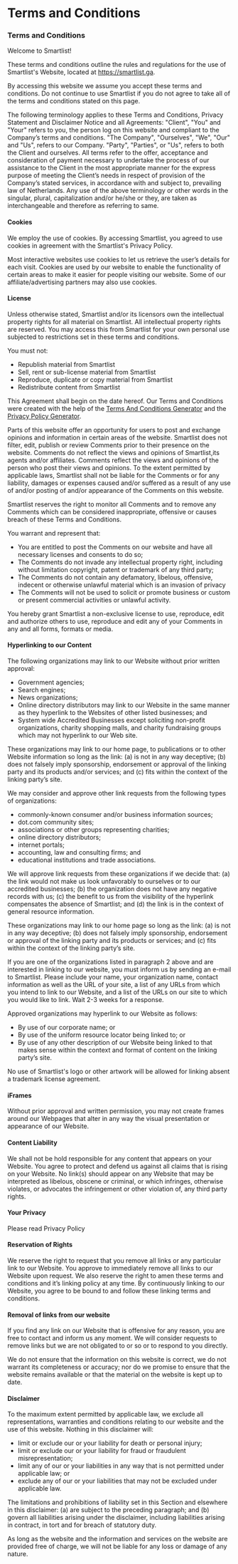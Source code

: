# Terms and Conditions

### **Terms and Conditions**

Welcome to Smartlist!

These terms and conditions outline the rules and regulations for the use of Smartlist's Website, located at https://smartlist.ga.

By accessing this website we assume you accept these terms and conditions. Do not continue to use Smartlist if you do not agree to take all of the terms and conditions stated on this page.

The following terminology applies to these Terms and Conditions, Privacy Statement and Disclaimer Notice and all Agreements: "Client", "You" and "Your" refers to you, the person log on this website and compliant to the Company’s terms and conditions. "The Company", "Ourselves", "We", "Our" and "Us", refers to our Company. "Party", "Parties", or "Us", refers to both the Client and ourselves. All terms refer to the offer, acceptance and consideration of payment necessary to undertake the process of our assistance to the Client in the most appropriate manner for the express purpose of meeting the Client’s needs in respect of provision of the Company’s stated services, in accordance with and subject to, prevailing law of Netherlands. Any use of the above terminology or other words in the singular, plural, capitalization and/or he/she or they, are taken as interchangeable and therefore as referring to same.

#### **Cookies**

We employ the use of cookies. By accessing Smartlist, you agreed to use cookies in agreement with the Smartlist's Privacy Policy.

Most interactive websites use cookies to let us retrieve the user’s details for each visit. Cookies are used by our website to enable the functionality of certain areas to make it easier for people visiting our website. Some of our affiliate/advertising partners may also use cookies.

#### **License**

Unless otherwise stated, Smartlist and/or its licensors own the intellectual property rights for all material on Smartlist. All intellectual property rights are reserved. You may access this from Smartlist for your own personal use subjected to restrictions set in these terms and conditions.

You must not:

* Republish material from Smartlist
* Sell, rent or sub-license material from Smartlist
* Reproduce, duplicate or copy material from Smartlist
* Redistribute content from Smartlist

This Agreement shall begin on the date hereof. Our Terms and Conditions were created with the help of the [Terms And Conditions Generator](https://www.termsandconditionsgenerator.com) and the [Privacy Policy Generator](https://www.generateprivacypolicy.com).

Parts of this website offer an opportunity for users to post and exchange opinions and information in certain areas of the website. Smartlist does not filter, edit, publish or review Comments prior to their presence on the website. Comments do not reflect the views and opinions of Smartlist,its agents and/or affiliates. Comments reflect the views and opinions of the person who post their views and opinions. To the extent permitted by applicable laws, Smartlist shall not be liable for the Comments or for any liability, damages or expenses caused and/or suffered as a result of any use of and/or posting of and/or appearance of the Comments on this website.

Smartlist reserves the right to monitor all Comments and to remove any Comments which can be considered inappropriate, offensive or causes breach of these Terms and Conditions.

You warrant and represent that:

* You are entitled to post the Comments on our website and have all necessary licenses and consents to do so;
* The Comments do not invade any intellectual property right, including without limitation copyright, patent or trademark of any third party;
* The Comments do not contain any defamatory, libelous, offensive, indecent or otherwise unlawful material which is an invasion of privacy
* The Comments will not be used to solicit or promote business or custom or present commercial activities or unlawful activity.

You hereby grant Smartlist a non-exclusive license to use, reproduce, edit and authorize others to use, reproduce and edit any of your Comments in any and all forms, formats or media.

#### **Hyperlinking to our Content**

The following organizations may link to our Website without prior written approval:

* Government agencies;
* Search engines;
* News organizations;
* Online directory distributors may link to our Website in the same manner as they hyperlink to the Websites of other listed businesses; and
* System wide Accredited Businesses except soliciting non-profit organizations, charity shopping malls, and charity fundraising groups which may not hyperlink to our Web site.

These organizations may link to our home page, to publications or to other Website information so long as the link: \(a\) is not in any way deceptive; \(b\) does not falsely imply sponsorship, endorsement or approval of the linking party and its products and/or services; and \(c\) fits within the context of the linking party’s site.

We may consider and approve other link requests from the following types of organizations:

* commonly-known consumer and/or business information sources;
* dot.com community sites;
* associations or other groups representing charities;
* online directory distributors;
* internet portals;
* accounting, law and consulting firms; and
* educational institutions and trade associations.

We will approve link requests from these organizations if we decide that: \(a\) the link would not make us look unfavorably to ourselves or to our accredited businesses; \(b\) the organization does not have any negative records with us; \(c\) the benefit to us from the visibility of the hyperlink compensates the absence of Smartlist; and \(d\) the link is in the context of general resource information.

These organizations may link to our home page so long as the link: \(a\) is not in any way deceptive; \(b\) does not falsely imply sponsorship, endorsement or approval of the linking party and its products or services; and \(c\) fits within the context of the linking party’s site.

If you are one of the organizations listed in paragraph 2 above and are interested in linking to our website, you must inform us by sending an e-mail to Smartlist. Please include your name, your organization name, contact information as well as the URL of your site, a list of any URLs from which you intend to link to our Website, and a list of the URLs on our site to which you would like to link. Wait 2-3 weeks for a response.

Approved organizations may hyperlink to our Website as follows:

* By use of our corporate name; or
* By use of the uniform resource locator being linked to; or
* By use of any other description of our Website being linked to that makes sense within the context and format of content on the linking party’s site.

No use of Smartlist's logo or other artwork will be allowed for linking absent a trademark license agreement.

#### **iFrames**

Without prior approval and written permission, you may not create frames around our Webpages that alter in any way the visual presentation or appearance of our Website.

#### **Content Liability**

We shall not be hold responsible for any content that appears on your Website. You agree to protect and defend us against all claims that is rising on your Website. No link\(s\) should appear on any Website that may be interpreted as libelous, obscene or criminal, or which infringes, otherwise violates, or advocates the infringement or other violation of, any third party rights.

#### **Your Privacy**

Please read Privacy Policy

#### **Reservation of Rights**

We reserve the right to request that you remove all links or any particular link to our Website. You approve to immediately remove all links to our Website upon request. We also reserve the right to amen these terms and conditions and it’s linking policy at any time. By continuously linking to our Website, you agree to be bound to and follow these linking terms and conditions.

#### **Removal of links from our website**

If you find any link on our Website that is offensive for any reason, you are free to contact and inform us any moment. We will consider requests to remove links but we are not obligated to or so or to respond to you directly.

We do not ensure that the information on this website is correct, we do not warrant its completeness or accuracy; nor do we promise to ensure that the website remains available or that the material on the website is kept up to date.

#### **Disclaimer**

To the maximum extent permitted by applicable law, we exclude all representations, warranties and conditions relating to our website and the use of this website. Nothing in this disclaimer will:

* limit or exclude our or your liability for death or personal injury;
* limit or exclude our or your liability for fraud or fraudulent misrepresentation;
* limit any of our or your liabilities in any way that is not permitted under applicable law; or
* exclude any of our or your liabilities that may not be excluded under applicable law.

The limitations and prohibitions of liability set in this Section and elsewhere in this disclaimer: \(a\) are subject to the preceding paragraph; and \(b\) govern all liabilities arising under the disclaimer, including liabilities arising in contract, in tort and for breach of statutory duty.

As long as the website and the information and services on the website are provided free of charge, we will not be liable for any loss or damage of any nature.


